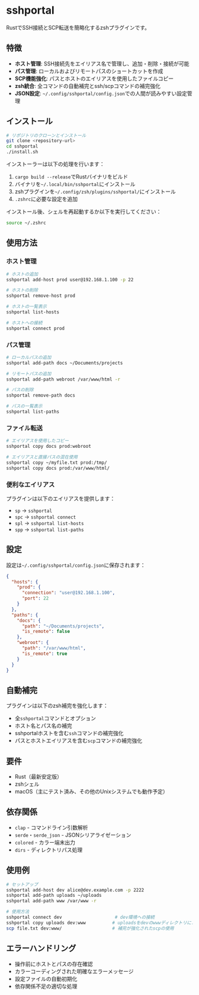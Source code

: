# sshportal

RustでSSH接続とSCP転送を簡略化するzshプラグインです。

## 特徴

- **ホスト管理**: SSH接続先をエイリアス名で管理し、追加・削除・接続が可能
- **パス管理**: ローカルおよびリモートパスのショートカットを作成
- **SCP機能強化**: パスとホストのエイリアスを使用したファイルコピー
- **zsh統合**: 全コマンドの自動補完とssh/scpコマンドの補完強化
- **JSON設定**: `~/.config/sshportal/config.json`での人間が読みやすい設定管理

## インストール

```bash
# リポジトリのクローンとインストール
git clone <repository-url>
cd sshportal
./install.sh
```

インストーラーは以下の処理を行います：

1. `cargo build --release`でRustバイナリをビルド
2. バイナリを`~/.local/bin/sshportal`にインストール
3. zshプラグインを`~/.config/zsh/plugins/sshportal/`にインストール
4. `.zshrc`に必要な設定を追加

インストール後、シェルを再起動するか以下を実行してください：

```bash
source ~/.zshrc
```

## 使用方法

### ホスト管理

```bash
# ホストの追加
sshportal add-host prod user@192.168.1.100 -p 22

# ホストの削除
sshportal remove-host prod

# ホストの一覧表示
sshportal list-hosts

# ホストへの接続
sshportal connect prod
```

### パス管理

```bash
# ローカルパスの追加
sshportal add-path docs ~/Documents/projects

# リモートパスの追加
sshportal add-path webroot /var/www/html -r

# パスの削除
sshportal remove-path docs

# パスの一覧表示
sshportal list-paths
```

### ファイル転送

```bash
# エイリアスを使用したコピー
sshportal copy docs prod:webroot

# エイリアスと直接パスの混在使用
sshportal copy ~/myfile.txt prod:/tmp/
sshportal copy docs prod:/var/www/html/
```

### 便利なエイリアス

プラグインは以下のエイリアスを提供します：

- `sp` → `sshportal`
- `spc` → `sshportal connect`
- `spl` → `sshportal list-hosts`
- `spp` → `sshportal list-paths`

## 設定

設定は`~/.config/sshportal/config.json`に保存されます：

```json
{
  "hosts": {
    "prod": {
      "connection": "user@192.168.1.100",
      "port": 22
    }
  },
  "paths": {
    "docs": {
      "path": "~/Documents/projects",
      "is_remote": false
    },
    "webroot": {
      "path": "/var/www/html",
      "is_remote": true
    }
  }
}
```

## 自動補完

プラグインは以下のzsh補完を強化します：

- 全`sshportal`コマンドとオプション
- ホスト名とパス名の補完
- sshportalホストを含む`ssh`コマンドの補完強化
- パスとホストエイリアスを含む`scp`コマンドの補完強化

## 要件

- Rust（最新安定版）
- zshシェル
- macOS（主にテスト済み、その他のUnixシステムでも動作予定）

## 依存関係

- `clap` - コマンドライン引数解析
- `serde`・`serde_json` - JSONシリアライゼーション
- `colored` - カラー端末出力
- `dirs` - ディレクトリパス処理

## 使用例

```bash
# セットアップ
sshportal add-host dev alice@dev.example.com -p 2222
sshportal add-path uploads ~/uploads
sshportal add-path www /var/www -r

# 使用方法
sshportal connect dev                    # dev環境への接続
sshportal copy uploads dev:www          # uploadsをdevのwwwディレクトリにコピー
scp file.txt dev:www/                   # 補完が強化されたscpの使用
```

## エラーハンドリング

- 操作前にホストとパスの存在確認
- カラーコーディングされた明確なエラーメッセージ
- 設定ファイルの自動初期化
- 依存関係不足の適切な処理